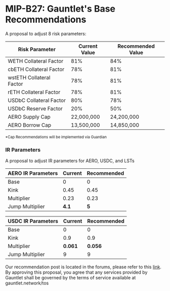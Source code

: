 # MIP-B27: Gauntlet's Base Recommendations

A proposal to adjust 8 risk parameters:

| Risk Parameter           | Current Value | Recommended Value |
| ------------------------ | ------------- | ----------------- |
| WETH Collateral Factor   | 81%           | 84%               |
| cbETH Collateral Factor  | 78%           | 81%               |
| wstETH Collateral Factor | 78%           | 81%               |
| rETH Collateral Factor   | 78%           | 81%               |
| USDbC Collateral Factor  | 80%           | 78%               |
| USDbC Reserve Factor     | 20%           | 50%               |
| AERO Supply Cap          | 22,000,000    | 24,200,000        |
| AERO Borrow Cap          | 13,500,000    | 14,850,000        |

<sub> \*Cap Recommendations will be implemented via Guardian </sub>

### IR Parameters

A proposal to adjust IR parameters for AERO, USDC, and LSTs

| AERO IR Parameters | Current | Recommended |
| ------------------ | ------- | ----------- |
| Base               | 0       | 0           |
| Kink               | 0.45    | 0.45        |
| Multiplier         | 0.23    | 0.23        |
| Jump Multiplier    | **4.1** | **5**       |

| USDC IR Parameters | Current   | Recommended |
| ------------------ | --------- | ----------- |
| Base               | 0         | 0           |
| Kink               | 0.9       | 0.9         |
| Multiplier         | **0.061** | **0.056**   |
| Jump Multiplier    | 9         | 9           |

Our recommendation post is located in the forums, please refer to this
[link](https://forum.moonwell.fi/t/gauntlets-base-optimism-moonbeam-moonriver-monthly-recommendations-2024-08-28/1191).
By approving this proposal, you agree that any services provided by Gauntlet
shall be governed by the terms of service available at gauntlet.network/tos
